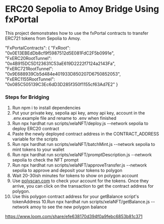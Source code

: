 # ERC20 Sepolia to Amoy Bridge Using fxPortal
This project demonstrates how to use the fxPortal contracts to transfer ERC721 tokens from Sepolia to Amoy.

"FxPortalContracts": {
      "FxRoot": "0x0E13EBEdDb8cf9f5987512d5E081FdC2F5b0991e",
      "FxERC20RootTunnel": "0x4B915DC5D123631C53aE619D2222f7124a2143Fa",
      "FxERC721RootTunnel": "0x9E688939Cb5d484e401933D850207D6750852053",
      "FxERC1155RootTunnel": "0x085C505139C3Ec6dD3D285f350f1155cf63Ad7E2"
    }

### Steps for Bridging

1. Run npm i to install dependencies
2. Put your private key, sepolia api key, amoy api key, account in the .env.example file and rename to .env when finished
3. Run npx hardhat run scripts/xelaNFT/deploy.js --network sepolia to deploy ERC20 contract
4. Paste the newly deployed contract address in the CONTRACT_ADDRESS variable for the scripts
5. Run npx hardhat run scripts/xelaNFT/batchMint.js --network sepolia to mint tokens to your wallet
6. Run npx hardhat run scripts/xelaNFT/promptDescription.js --network sepolia to check the NFT prompt
6. Run npx hardhat run scripts/xelaNFT/approveTransfer.js --network sepolia to approve and deposit your tokens to polygon
7. Wait 20-30ish minutes for tokens to show on polygon account
8. Use [polyscan.com](https://amoy.polygonscan.com/) to check your account for the tokens. Once they arrive, you can click on the transaction to get the contract address for polygon.
9. Use this polygon contract address for your getBalance script's tokenAddress
10.Run npx hardhat run scripts/xelaNFT/getBalance.js --network amoy to see the new polygon balance

https://www.loom.com/share/efe638170d394f0a9febc6853b81c371